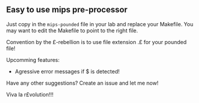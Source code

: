 ## Easy to use mips pre-processor

Just copy in the <code>mips-pounded</code> file in your lab and replace your Makefile. You may want to edit the Makefile to point to the right file. 

Convention by the £-rebellion is to use file extension .£ for your pounded file! 

Upcomming features: 
  - Agressive error messages if $ is detected!

Have any other suggestions? Create an issue and let me now!

Viva la r£volution!!!
